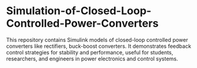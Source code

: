 # Simulation-of-Closed-Loop-Controlled-Power-Converters
This repository contains Simulink models of closed-loop controlled power converters like rectifiers, buck-boost converters. It demonstrates feedback control strategies for stability and performance, useful for students, researchers, and engineers in power electronics and control systems.

